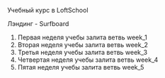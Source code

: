 Учебный курс в LoftSchool

Лэндинг - Surfboard

1) Первая неделя учебы залита ветвь week_1
2) Вторая неделя учебы залита ветвь week_2
3) Третья неделя учебы залита ветвь week_3
4) Четвертая неделя учебы залита ветвь week_4
5) Пятая неделя учебы залита ветвь week_5
